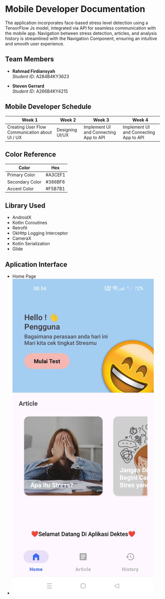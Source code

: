 # Mobile Developer Documentation
The application incorporates face-based stress level detection using a TensorFlow Js model, integrated via API for seamless communication with the mobile app. Navigation between stress detection, articles, and analysis history is streamlined with the Navigation Component, ensuring an intuitive and smooth user experience.

## Team Members
- **Rahmad Firdiansyah**  
  *Student ID*: A284B4KY3623 

- **Steven Gerrard**  
  *Student ID*: A266B4KY4215 
  

## Mobile Developer Schedule

| Week 1                 | Week 2                   | Week 3                               | Week 4                                  |
| ---------------------- | ------------------------ | ------------------------------------ | --------------------------------------- |
| Creating User Flow Communication about UI / UX  | Designing UI/UX   | Implement UI and Connecting App to API | Implement UI and Connecting App to API |



## Color Reference

| Color             | Hex                                                                |
| ----------------- | ------------------------------------------------------------------ |
| Primary Color | #A3CEF1 |
| Secondary Color | #386BF6 |
| Accent Color | #F5B7B1 |




## Library Used
- AndroidX
- Kotlin Coroutines
- Retrofit
- OkHttp Logging Interceptor
- CameraX
- Kotlin Serialization
- Glide

## Aplication Interface

- Home Page
- ![App Screenshot](https://github.com/Rahmadfirdiansyah/Operasi-matriks/blob/main/ss/WhatsApp%20Image%202024-12-13%20at%2000.39.02%20(1).jpeg)
